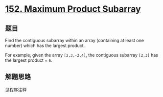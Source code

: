 # [152. Maximum Product Subarray](https://leetcode.com/problems/maximum-product-subarray/)

## 题目
Find the contiguous subarray within an array (containing at least one number) which has the largest product.

For example, given the array `[2,3,-2,4]`,
the contiguous subarray `[2,3]` has the largest product = `6`.

## 解题思路
见程序注释
